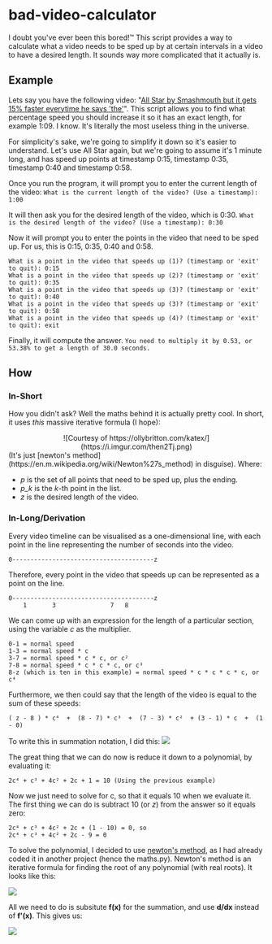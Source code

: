 # bad-video-calculator
I doubt you've ever been this bored!™
This script provides a way to calculate what a video needs to be sped up by at certain intervals in a video to have a desired length. It sounds way more complicated that it actually is.

## Example
Lets say you have the following video: "[All Star by Smashmouth but it gets 15% faster everytime he says 'the'](https://www.youtube.com/watch?v=rLz1gBKk-t8)". This script allows you to find what percentage speed you should increase it so it has an exact length, for example 1:09. I know. It's literally the most useless thing in the universe.

For simplicity's sake, we're going to simplify it down so it's easier to understand. Let's use All Star again, but we're going to assume it's 1 minute long, and has speed up points at timestamp 0:15, timestamp 0:35, timestamp 0:40 and timestamp 0:58.

Once you run the program, it will prompt you to enter the current length of the video:
`What is the current length of the video? (Use a timestamp): 1:00`

It will then ask you for the desired length of the video, which is 0:30.
`What is the desired length of the video? (Use a timestamp): 0:30`

Now it will prompt you to enter the points in the video that need to be sped up. For us, this is 0:15, 0:35, 0:40 and 0:58.

    What is a point in the video that speeds up (1)? (timestamp or 'exit' to quit): 0:15
    What is a point in the video that speeds up (2)? (timestamp or 'exit' to quit): 0:35
    What is a point in the video that speeds up (3)? (timestamp or 'exit' to quit): 0:40
    What is a point in the video that speeds up (3)? (timestamp or 'exit' to quit): 0:58
    What is a point in the video that speeds up (4)? (timestamp or 'exit' to quit): exit

Finally, it will compute the answer.
`You need to multiply it by 0.53, or 53.38% to get a length of 30.0 seconds.`

## How
### In-Short
How you didn't ask? Well the maths behind it is actually pretty cool. In short, it uses *this* massive iterative formula (I hope):
<center>![Courtesy of https://ollybritton.com/katex/](https://i.imgur.com/then2Tj.png)</center>
(It's just [newton's method](https://en.m.wikipedia.org/wiki/Newton%27s_method) in disguise). Where:

- *p* is the set of all points that need to be sped up, plus the ending.
- *p_k* is the *k*-th point in the list.
- *z* is the desired length of the video.

### In-Long/Derivation
Every video timeline can be visualised as a one-dimensional line, with each point in the line representing the number of seconds into the video.

    0---------------------------------------z
    
Therefore, every point in the video that speeds up can be represented as a point on the line.
    
    0---------------------------------------z
        1       3               7   8       
        
We can come up with an expression for the length of a particular section, using the variable *c* as the multiplier. 

    0-1 = normal speed
    1-3 = normal speed * c
    3-7 = normal speed * c * c, or c²
    7-8 = normal speed * c * c * c, or c³
    8-z (which is ten in this example) = normal speed * c * c * c * c, or c⁴
    
Furthermore, we then could say that the length of the video is equal to the sum of these speeds:

    ( z - 8 ) * c⁴  +  (8 - 7) * c³  +  (7 - 3) * c²  + (3 - 1) * c  +  (1 - 0)
    
To write this in summation notation, I did this:
![](https://imgur.com/SPX5EfD.png)

The great thing that we can do now is reduce it down to a polynomial, by evaluating it:

    2c⁴ + c³ + 4c² + 2c + 1 = 10 (Using the previous example)

Now we just need to solve for c, so that it equals 10 when we evaluate it. The first thing we can do is subtract 10 (or *z*) from the answer so it equals zero:

    2c⁴ + c³ + 4c² + 2c + (1 - 10) = 0, so
    2c⁴ + c³ + 4c² + 2c - 9 = 0
    
To solve the polynomial, I decided to use [newton's method](https://en.m.wikipedia.org/wiki/Newton%27s_method), as I had already coded it in another project (hence the maths.py). Newton's method is an iterative formula for finding the root of any polynomial (with real roots). It looks like this:

![](https://imgur.com/KQhJdPp.png)

All we need to do is subsitute **f(x)** for the summation, and use **d/dx** instead of **f'(x)**. This gives us:

![](https://i.imgur.com/then2Tj.png)